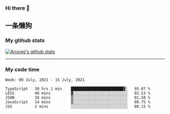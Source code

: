 ### Hi there 👋

## 一条懒狗
<!--
**kiss-me-quickly/kiss-me-quickly** is a ✨ _special_ ✨ repository because its `README.md` (this file) appears on your GitHub profile.

Here are some ideas to get you started:

- 🔭 I’m currently working on ...
- 🌱 I’m currently learning ...
- 👯 I’m looking to collaborate on ...
- 🤔 I’m looking for help with ...
- 💬 Ask me about ...
- 📫 How to reach me: ...
- 😄 Pronouns: ...
- ⚡ Fun fact: ...
-->


### My gtihub stats

[![Anurag's github stats](https://github-readme-stats.vercel.app/api?username=kiss-me-quickly)](https://github.com/anuraghazra/github-readme-stats)

***

### My code time

<!--START_SECTION:waka-->
```text
Week: 09 July, 2021 - 15 July, 2021

TypeScript   30 hrs 1 min    ███████████████████████▓░   95.07 % 
LESS         48 mins         ▓░░░░░░░░░░░░░░░░░░░░░░░░   02.53 % 
JSON         28 mins         ▒░░░░░░░░░░░░░░░░░░░░░░░░   01.50 % 
JavaScript   14 mins         ▒░░░░░░░░░░░░░░░░░░░░░░░░   00.75 % 
JSX          2 mins          ░░░░░░░░░░░░░░░░░░░░░░░░░   00.15 % 
```
<!--END_SECTION:waka-->
